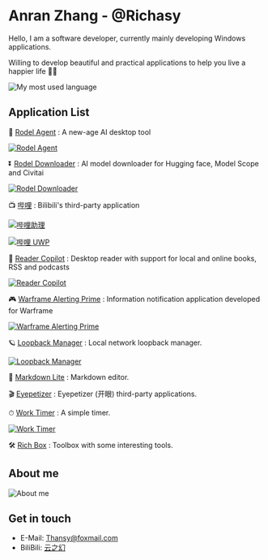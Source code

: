 # Anran Zhang - @Richasy

Hello, I am a software developer, currently mainly developing Windows applications.

Willing to develop beautiful and practical applications to help you live a happier life 🎉🎉

![My most used language](https://github-readme-stats.vercel.app/api/top-langs/?username=richasy&layout=compact)

## Application List

🤖 [Rodel Agent](https://github.com/Richasy/Rodel.Agent) : A new-age AI desktop tool

[![Rodel Agent](https://github-readme-stats.vercel.app/api/pin/?username=richasy&repo=rodel.agent)](https://github.com/Richasy/Rodel.Agent)

⏬ [Rodel Downloader](https://github.com/Richasy/Rodel.Downloader) : AI model downloader for Hugging face, Model Scope and Civitai

[![Rodel Downloader](https://github-readme-stats.vercel.app/api/pin/?username=richasy&repo=rodel.downloader)](https://github.com/Richasy/Rodel.Downloader)

📺 [哔哩](https://github.com/Richasy/Bili.Copilot) : Bilibili's third-party application

[![哔哩助理](https://github-readme-stats.vercel.app/api/pin/?username=richasy&repo=bili.copilot)](https://github.com/Richasy/Bili.Copilot)

[![哔哩 UWP](https://github-readme-stats.vercel.app/api/pin/?username=richasy&repo=bili.uwp)](https://github.com/Richasy/Bili.UWP)

📖 [Reader Copilot](https://readercopilot.richasy.net) : Desktop reader with support for local and online books, RSS and podcasts

[![Reader Copilot](https://github-readme-stats.vercel.app/api/pin/?username=richasy&repo=readercopilot.public)](https://readercopilot.richasy.net)

🎮 [Warframe Alerting Prime](https://www.microsoft.com/store/productId/9MV8KGSLRVTF) : Information notification application developed for Warframe

[![Warframe Alerting Prime](https://github-readme-stats.vercel.app/api/pin/?username=richasy&repo=wfa.uwp)](https://github.com/Richasy/Wfa.Uwp)

🪐 [Loopback Manager](https://www.microsoft.com/store/apps/9NTJ6CX698CL) : Local network loopback manager.

[![Loopback Manager](https://github-readme-stats.vercel.app/api/pin/?username=richasy&repo=loopbackmanager.desktop)](https://github.com/Richasy/LoopbackManager.Desktop)

📝 [Markdown Lite](https://www.microsoft.com/store/productId/9NNSDDP6NVKD) : Markdown editor.

🎬 [Eyepetizer](https://www.microsoft.com/store/productId/9P0WDZF4T45P) : Eyepetizer (开眼) third-party applications.

⏱ [Work Timer](https://github.com/Richasy/Work-Timer) : A simple timer.

[![Work Timer](https://github-readme-stats.vercel.app/api/pin/?username=richasy&repo=work-timer)](https://github.com/Richasy/Work-Timer)

🛠 [Rich Box](https://www.microsoft.com/store/productId/9N5TQ90W2GBD) : Toolbox with some interesting tools.

## About me

![About me](https://github-readme-stats.vercel.app/api?username=richasy&show_icons=true&theme=dracula)

## Get in touch

- E-Mail: [Thansy@foxmail.com](mailto:Thasny@foxmail.com)
- BiliBili: [云之幻](https://space.bilibili.com/5992670)
